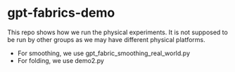 # gpt-fabrics-demo

This repo shows how we run the physical experiments. It is not supposed to be run by other groups as we may have different physical platforms. 

- For smoothing, we use gpt_fabric_smoothing_real_world.py
- For folding, we use demo2.py
